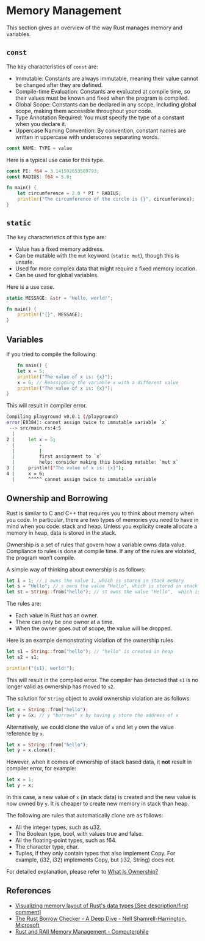 # Memory Management

This section gives an overview of the way Rust manages memory and variables.

## `const`

The key characteristics of `const` are:

* Immutable: Constants are always immutable, meaning their value cannot be changed after they are defined.
* Compile-time Evaluation: Constants are evaluated at compile time, so their values must be known and fixed when the program is compiled.
* Global Scope: Constants can be declared in any scope, including global scope, making them accessible throughout your code.
* Type Annotation Required: You must specify the type of a constant when you declare it.
* Uppercase Naming Convention: By convention, constant names are written in uppercase with underscores separating words.

```rust
const NAME: TYPE = value
```
Here is a typical use case for this type.

```rust
const PI: f64 = 3.141592653589793;
const RADIUS: f64 = 5.0;

fn main() {
    let circumference = 2.0 * PI * RADIUS;
    println!("The circumference of the circle is {}", circumference);
}
```

## `static`

The key characteristics of this type are:

* Value has a fixed memory address.
* Can be mutable with the `mut` keyword (`static mut`), though this is unsafe.
* Used for more complex data that might require a fixed memory location.
* Can be used for global variables.

Here is a use case.

```rust
static MESSAGE: &str = "Hello, world!";

fn main() {
    println!("{}", MESSAGE);
}
```

## Variables

If you tried to compile the following:

```rust
    fn main() {
    let x = 5;
    println!("The value of x is: {x}");
    x = 6; // Reassigning the variable x with a different value
    println!("The value of x is: {x}");
}
```
This will result in compiler error.

```sh
Compiling playground v0.0.1 (/playground)
error[E0384]: cannot assign twice to immutable variable `x`
 --> src/main.rs:4:5
  |
2 |     let x = 5;
  |         -
  |         |
  |         first assignment to `x`
  |         help: consider making this binding mutable: `mut x`
3 |     println!("The value of x is: {x}");
4 |     x = 6;
  |     ^^^^^ cannot assign twice to immutable variable
```


## Ownership and Borrowing

Rust is similar to C and C++ that requires you to think about memory when you code. In particular, there are two types of memories you need to have in mind when you code: stack and heap. Unless you explicity create allocate a memory in heap, data is stored in the stack.

Ownership is a set of rules that govern how a variable owns data value. Compliance to rules is done at compile time. If any of the rules are violated, the program won’t compile.

A simple way of thinking about ownership is as follows:
```rust
let i = 1; // i owns the value 1, which is stored in stack memory
let s = "Hello"; // s owns the value "Hello", which is stored in stack
let st = String::from("hello"); // st owns the value "Hello",  which is stored in heap.
```

The rules are:

* Each value in Rust has an owner.
* There can only be one owner at a time.
* When the owner goes out of scope, the value will be dropped.

Here is an example demonstrating violation of the ownership rules

```rust
let s1 = String::from("hello"); // "hello" is created in heap
let s2 = s1;

println!("{s1}, world!");
```
This will result in the compiled error. The compiler has detected that `s1` is no longer valid as ownership has moved to `s2`.

The solution for `String` object to avoid ownership violation are as follows:
```rust
let x = String::from("hello");
let y = &x; // y "borrows" x by having y store the address of x
```
Alternatively, we could clone the value of `x` and let `y` own the value reference by `x`.
```rust
let x = String::from("hello");
let y = x.clone();
```

However, when it comes of ownership of stack based data, it **not** result in compiler error, for example:
```rust
let x = 1;
let y = x;
```
In this case, a new value of `x` (in stack data) is created and the new value is now owned by `y`. It is cheaper to create new memory in stack than heap.

The following are rules that automatically clone are as follows:
* All the integer types, such as u32.
* The Boolean type, bool, with values true and false.
* All the floating-point types, such as f64.
* The character type, char.
* Tuples, if they only contain types that also implement Copy. For example, (i32, i32) implements Copy, but (i32, String) does not.

For detailed explanation, please refer to [What Is Ownership?](https://doc.rust-lang.org/book/ch04-01-what-is-ownership.html)

## References

* [Visualizing memory layout of Rust's data types [See description/first comment]](https://www.youtube.com/watch?v=rDoqT-a6UFg)
* [The Rust Borrow Checker - A Deep Dive - Nell Shamrell-Harrington, Microsoft](https://www.youtube.com/watch?v=HG1fppexRMA)
* [Rust and RAII Memory Management - Computerphile](https://www.youtube.com/watch?v=pTMvh6VzDls)